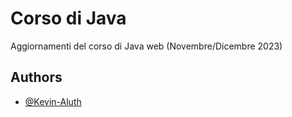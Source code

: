 
# Corso di Java

Aggiornamenti del corso di Java web (Novembre/Dicembre 2023)


## Authors

- [@Kevin-Aluth](https://github.com/Kevin-Aluth)
